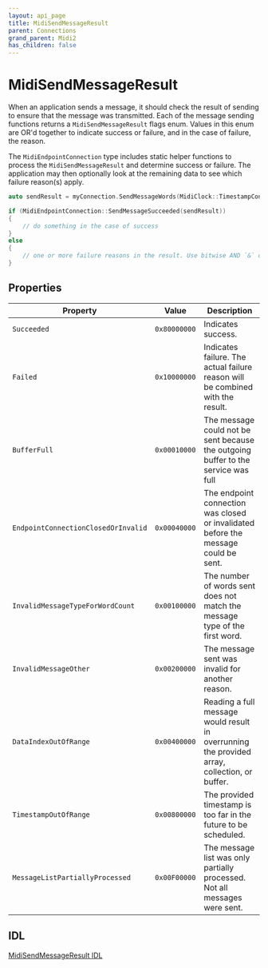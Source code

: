 ```yaml
---
layout: api_page
title: MidiSendMessageResult
parent: Connections
grand_parent: Midi2
has_children: false
---
```


# MidiSendMessageResult

When an application sends a message, it should check the result of sending to ensure that the message was transmitted. Each of the message sending functions returns a `MidiSendMessageResult` flags enum. Values in this enum are OR'd together to indicate success or failure, and in the case of failure, the reason.

The `MidiEndpointConnection` type includes static helper functions to process the `MidiSendMessageResult` and determine success or failure. The application may then optionally look at the remaining data to see which failure reason(s) apply. 

```cpp
auto sendResult = myConnection.SendMessageWords(MidiClock::TimestampConstantSendImmediately(), 0x28675309);

if (MidiEndpointConnection::SendMessageSucceeded(sendResult))
{
    // do something in the case of success
}
else
{
    // one or more failure reasons in the result. Use bitwise AND `&` operator to decipher.
}

```

## Properties

| Property | Value | Description |
| -------- | ----- | ----------- |
| `Succeeded` | `0x80000000` | Indicates success. |
| `Failed` | `0x10000000` | Indicates failure. The actual failure reason will be combined with the result. |
| `BufferFull` | `0x00010000` | The message could not be sent because the outgoing buffer to the service was full |
| `EndpointConnectionClosedOrInvalid` | `0x00040000` | The endpoint connection was closed or invalidated before the message could be sent. |
| `InvalidMessageTypeForWordCount` | `0x00100000` | The number of words sent does not match the message type of the first word. |
| `InvalidMessageOther` | `0x00200000` | The message sent was invalid for another reason. |
| `DataIndexOutOfRange` | `0x00400000` | Reading a full message would result in overrunning the provided array, collection, or buffer. |
| `TimestampOutOfRange` | `0x00800000` | The provided timestamp is too far in the future to be scheduled. |
| `MessageListPartiallyProcessed` | `0x00F00000` | The message list was only partially processed. Not all messages were sent. |

## IDL

[MidiSendMessageResult IDL](https://github.com/microsoft/MIDI/blob/main/src/app-sdk/winrt-core/MidiSendMessageResult.idl)

